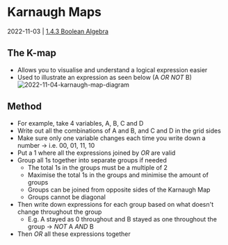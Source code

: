 # Karnaugh Maps
2022-11-03 | [1.4.3 Boolean Algebra](1.4.3%20Boolean%20Algebra.md)

## The K-map
- Allows you to visualise and understand a logical expression easier
- Used to illustrate an expression as seen below (A *OR* *NOT* B)
![2022-11-04-karnaugh-map-diagram](2022-11-04-karnaugh-map-diagram.jpeg)

## Method
- For example, take 4 variables, A, B, C and D
- Write out all the combinations of A and B, and C and D in the grid sides
- Make sure only one variable changes each time you write down a number -> i.e. 00, 01, 11, 10
- Put a 1 where all the expressions joined by *OR* are valid
- Group all 1s together into separate groups if needed
	- The total 1s in the groups must be a multiple of 2
	- Maximise the total 1s in the groups and minimise the amount of groups
	- Groups can be joined from opposite sides of the Karnaugh Map
	- Groups cannot be diagonal
- Then write down expressions for each group based on what doesn't change throughout the group
	- E.g. A stayed as 0 throughout and B stayed as one throughout the group -> *NOT* A *AND* B
- Then *OR* all these expressions together
